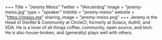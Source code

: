 +++
Title = "Jeremy Meiss"
Twitter = "IAmJerdog"
image = "jeremy-meiss.jpg"
type = "speaker"
linktitle = "jeremy-meiss"
website = "https://jmeiss.me"
sharing_image = "jeremy-meiss.png"
+++
Jeremy is the Head of DevRel & Community at CircleCI, formerly at Solace, Auth0, and XDA. He is a lover of all things coffee, community, open source, and tech. He is also house-broken, and (generally) plays well with others.

